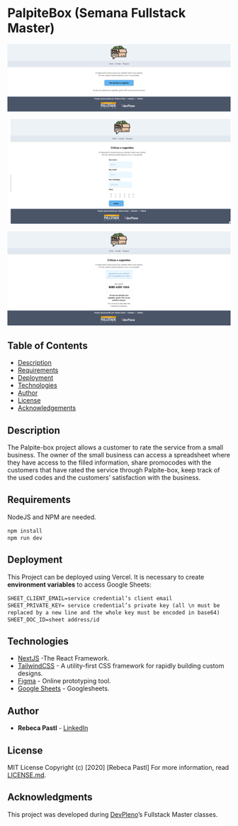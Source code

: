 # PalpiteBox (Semana Fullstack Master)

![Preview](https://github.com/RebecaPastl/palpite-box/blob/master/public/images/index.png)

![Preview](https://github.com/RebecaPastl/palpite-box/blob/master/public/images/pesquisa.png)

![Preview](https://github.com/RebecaPastl/palpite-box/blob/master/public/images/cupom.png)

## Table of Contents
* [Description](#description)
* [Requirements](#requirements)
* [Deployment](#deployment)
* [Technologies](#technologies)
* [Author](#author)
* [License](#license)
* [Acknowledgements](#acknowledgments)

## Description

The Palpite-box project allows a customer to rate the service from a small business. The owner of the small business can access a spreadsheet where they have access to the filled information, share promocodes with the customers that have rated the service through Palpite-box, keep track of the used codes and the customers’ satisfaction with the business.

## Requirements

NodeJS and NPM are needed.

```
npm install
npm run dev
```

## Deployment
This Project can be deployed using Vercel.
It is necessary to create **environment variables** to access Google Sheets:
```
SHEET_CLIENT_EMAIL=service credential’s client email
SHEET_PRIVATE_KEY= service credential’s private key (all \n must be replaced by a new line and the whole key must be encoded in base64)
SHEET_DOC_ID=sheet address/id
```

## Technologies

* [NextJS](https://nextjs.org/) -The React Framework.
* [TailwindCSS](https://tailwindcss.com/) - A utility-first CSS framework for
rapidly building custom designs.
* [Figma](https://figma.com/) - Online prototyping tool.
* [Google Sheets](https://drive.google.com) - Googlesheets.

## Author

* **Rebeca Pastl** - [LinkedIn](https://www.linkedin.com/in/rebeca-pastl/)

## License

MIT License 
Copyright (c) [2020] [Rebeca Pastl]
For more information, read [LICENSE.md](LICENSE.md).

## Acknowledgments
This project was developed during [DevPleno](https://devpleno.com/)’s Fullstack Master classes.
